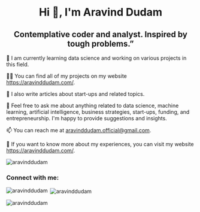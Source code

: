 <h1 align="center">Hi 👋, I'm Aravind Dudam</h1>
<h2 align="center">Contemplative coder and analyst. Inspired by tough problems.”</h3>

🌱 I am currently learning data science and working on various projects in this field.

👨‍💻 You can find all of my projects on my website https://aravinddudam.com/.

📝 I also write articles about start-ups and related topics.

💬 Feel free to ask me about anything related to data science, machine learning, artificial intelligence, business strategies, start-ups, funding, and entrepreneurship. I'm happy to provide suggestions and insights.

📫 You can reach me at aravinddudam.official@gmail.com.

📄 If you want to know more about my experiences, you can visit my website https://aravinddudam.com/.


<p align="left"> <img src="https://komarev.com/ghpvc/?username=aravinddudam&label=Profile%20views&color=0e75b6&style=flat" alt="aravinddudam" /> </p>

<h3 align="left">Connect with me:</h3>
<p align="left">
</p>

<p><img align="left" src="https://github-readme-stats.vercel.app/api/top-langs?username=aravinddudam&show_icons=true&locale=en&layout=compact" alt="aravinddudam" /></p>

<p>&nbsp;<img align="center" src="https://github-readme-stats.vercel.app/api?username=aravinddudam&show_icons=true&locale=en" alt="aravinddudam" /></p>

<p><img align="center" src="https://github-readme-streak-stats.herokuapp.com/?user=aravinddudam&" alt="aravinddudam" /></p>

